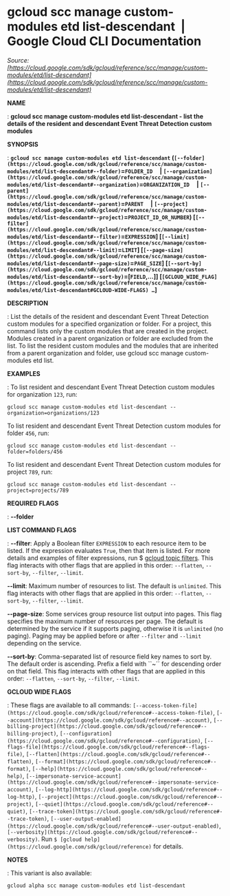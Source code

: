 # gcloud scc manage custom-modules etd list-descendant  |  Google Cloud CLI Documentation

*Source: [https://cloud.google.com/sdk/gcloud/reference/scc/manage/custom-modules/etd/list-descendant](https://cloud.google.com/sdk/gcloud/reference/scc/manage/custom-modules/etd/list-descendant)*

**NAME**

: **gcloud scc manage custom-modules etd list-descendant - list the details of the resident and descendant Event Threat Detection custom modules**

**SYNOPSIS**

: **`gcloud scc manage custom-modules etd list-descendant` (`[--folder](https://cloud.google.com/sdk/gcloud/reference/scc/manage/custom-modules/etd/list-descendant#--folder)`=`FOLDER_ID`     | `[--organization](https://cloud.google.com/sdk/gcloud/reference/scc/manage/custom-modules/etd/list-descendant#--organization)`=`ORGANIZATION_ID`     | `[--parent](https://cloud.google.com/sdk/gcloud/reference/scc/manage/custom-modules/etd/list-descendant#--parent)`=`PARENT`     | `[--project](https://cloud.google.com/sdk/gcloud/reference/scc/manage/custom-modules/etd/list-descendant#--project)`=`PROJECT_ID_OR_NUMBER`) [`[--filter](https://cloud.google.com/sdk/gcloud/reference/scc/manage/custom-modules/etd/list-descendant#--filter)`=`EXPRESSION`] [`[--limit](https://cloud.google.com/sdk/gcloud/reference/scc/manage/custom-modules/etd/list-descendant#--limit)`=`LIMIT`] [`[--page-size](https://cloud.google.com/sdk/gcloud/reference/scc/manage/custom-modules/etd/list-descendant#--page-size)`=`PAGE_SIZE`] [`[--sort-by](https://cloud.google.com/sdk/gcloud/reference/scc/manage/custom-modules/etd/list-descendant#--sort-by)`=[`FIELD`,…]] [`[GCLOUD_WIDE_FLAG](https://cloud.google.com/sdk/gcloud/reference/scc/manage/custom-modules/etd/list-descendant#GCLOUD-WIDE-FLAGS) …`]**

**DESCRIPTION**

: List the details of the resident and descendant Event Threat Detection custom
modules for a specified organization or folder. For a project, this command
lists only the custom modules that are created in the project. Modules created
in a parent organization or folder are excluded from the list. To list the
resident custom modules and the modules that are inherited from a parent
organization and folder, use gcloud scc manage custom-modules etd list.

**EXAMPLES**

: To list resident and descendant Event Threat Detection custom modules for
organization `123`, run:

```
gcloud scc manage custom-modules etd list-descendant --organization=organizations/123
```

To list resident and descendant Event Threat Detection custom modules for folder
`456`, run:

```
gcloud scc manage custom-modules etd list-descendant --folder=folders/456
```

To list resident and descendant Event Threat Detection custom modules for
project `789`, run:

```
gcloud scc manage custom-modules etd list-descendant --project=projects/789
```

**REQUIRED FLAGS**

: **--folder**

**LIST COMMAND FLAGS**

: **--filter**:
Apply a Boolean filter `EXPRESSION` to each resource item
to be listed. If the expression evaluates `True`, then that item is
listed. For more details and examples of filter expressions, run $ [gcloud topic filters](https://cloud.google.com/sdk/gcloud/reference/topic/filters). This flag
interacts with other flags that are applied in this order:
`--flatten`, `--sort-by`, `--filter`,
`--limit`.

**--limit**:
Maximum number of resources to list. The default is `unlimited`. This
flag interacts with other flags that are applied in this order:
`--flatten`, `--sort-by`, `--filter`,
`--limit`.

**--page-size**:
Some services group resource list output into pages. This flag specifies the
maximum number of resources per page. The default is determined by the service
if it supports paging, otherwise it is `unlimited` (no paging).
Paging may be applied before or after `--filter` and
`--limit` depending on the service.

**--sort-by**:
Comma-separated list of resource field key names to sort by. The default order
is ascending. Prefix a field with ``~´´ for descending order on that
field. This flag interacts with other flags that are applied in this order:
`--flatten`, `--sort-by`, `--filter`,
`--limit`.

**GCLOUD WIDE FLAGS**

: These flags are available to all commands: `[--access-token-file](https://cloud.google.com/sdk/gcloud/reference#--access-token-file)`,
`[--account](https://cloud.google.com/sdk/gcloud/reference#--account)`, `[--billing-project](https://cloud.google.com/sdk/gcloud/reference#--billing-project)`,
`[--configuration](https://cloud.google.com/sdk/gcloud/reference#--configuration)`,
`[--flags-file](https://cloud.google.com/sdk/gcloud/reference#--flags-file)`,
`[--flatten](https://cloud.google.com/sdk/gcloud/reference#--flatten)`, `[--format](https://cloud.google.com/sdk/gcloud/reference#--format)`, `[--help](https://cloud.google.com/sdk/gcloud/reference#--help)`, `[--impersonate-service-account](https://cloud.google.com/sdk/gcloud/reference#--impersonate-service-account)`,
`[--log-http](https://cloud.google.com/sdk/gcloud/reference#--log-http)`,
`[--project](https://cloud.google.com/sdk/gcloud/reference#--project)`, `[--quiet](https://cloud.google.com/sdk/gcloud/reference#--quiet)`, `[--trace-token](https://cloud.google.com/sdk/gcloud/reference#--trace-token)`, `[--user-output-enabled](https://cloud.google.com/sdk/gcloud/reference#--user-output-enabled)`,
`[--verbosity](https://cloud.google.com/sdk/gcloud/reference#--verbosity)`.
Run `$ [gcloud help](https://cloud.google.com/sdk/gcloud/reference)` for details.

**NOTES**

: This variant is also available:

```
gcloud alpha scc manage custom-modules etd list-descendant
```